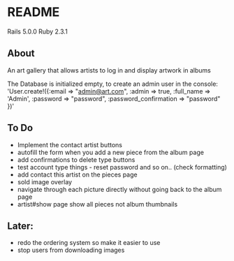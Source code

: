 # README

Rails 5.0.0
Ruby 2.3.1


## About

An art gallery that allows artists to log in and display artwork in albums

The Database is initialized empty, to create an admin user in the console:
'User.create!({:email => "admin@art.com", :admin => true, :full_name => 'Admin', :password => "password", :password_confirmation => "password" })'


## To Do

- Implement the contact artist buttons
- autofill the form when you add a new piece from the album page
- add confirmations to delete type buttons
- test account type things - reset password and so on.. (check formatting)
- add contact this artist on the pieces page
- sold image overlay
- navigate through each picture directly without going back to the album page
- artist#show page show all pieces not album thumbnails

## Later:

- redo the ordering system so make it easier to use
- stop users from downloading images
